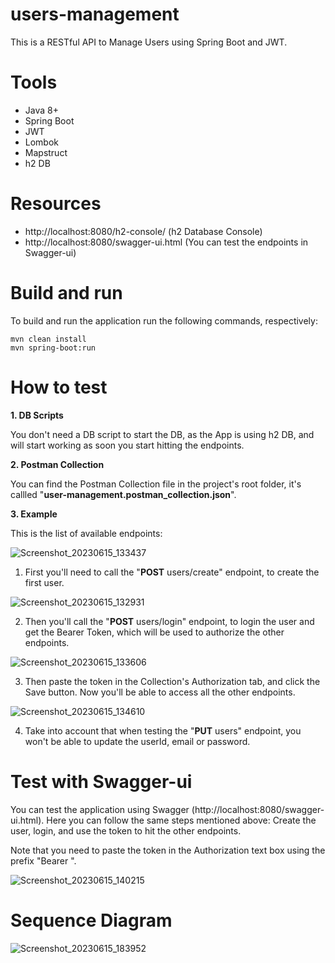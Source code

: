 # users-management

This is a RESTful API to Manage Users using Spring Boot and JWT.

# Tools

- Java 8+
- Spring Boot
- JWT
- Lombok
- Mapstruct
- h2 DB

# Resources

- http://localhost:8080/h2-console/ (h2 Database Console)
- http://localhost:8080/swagger-ui.html (You can test the endpoints in Swagger-ui)

# Build and run

To build and run the application run the following commands, respectively:

```
mvn clean install
mvn spring-boot:run
```

# How to test

**1. DB Scripts**

You don't need a DB script to start the DB, as the App is using h2 DB, and will start working as soon you start hitting the endpoints.

**2. Postman Collection**

You can find the Postman Collection file in the project's root folder, it's callled "**user-management.postman_collection.json**".

**3. Example**

This is the list of available endpoints:

![Screenshot_20230615_133437](https://github.com/salvaje1385/users-management/assets/36721058/b9b70a2c-6e71-4568-9e14-eb269e1259c2)

1. First you'll need to call the "**POST** users/create" endpoint, to create the first user.

![Screenshot_20230615_132931](https://github.com/salvaje1385/users-management/assets/36721058/d9e77450-7982-49bb-9096-c15cb5edcae7)

2. Then you'll call the "**POST** users/login" endpoint, to login the user and get the Bearer Token, which will be used to authorize the other endpoints.

![Screenshot_20230615_133606](https://github.com/salvaje1385/users-management/assets/36721058/7d7d0d88-d28f-40ef-86ae-8e8c502932cc)

3. Then paste the token in the Collection's Authorization tab, and click the Save button. Now you'll be able to access all the other endpoints.

![Screenshot_20230615_134610](https://github.com/salvaje1385/users-management/assets/36721058/b8f374ea-0df6-4f3c-99ae-44997fdcc5bb)

4. Take into account that when testing the "**PUT** users" endpoint, you won't be able to update the userId, email or password.

# Test with Swagger-ui

You can test the application using Swagger (http://localhost:8080/swagger-ui.html). Here you can follow the same steps mentioned above: Create the user, login, and use the token to hit the other endpoints.

Note that you need to paste the token in the Authorization text box using the prefix "Bearer ".

![Screenshot_20230615_140215](https://github.com/salvaje1385/users-management/assets/36721058/a31b8d4a-5c6c-4a99-8f85-d633425c2c2c)

# Sequence Diagram

![Screenshot_20230615_183952](https://github.com/salvaje1385/users-management/assets/36721058/b80a3f57-f9ac-44bb-bafd-aaba5de7e07a)


